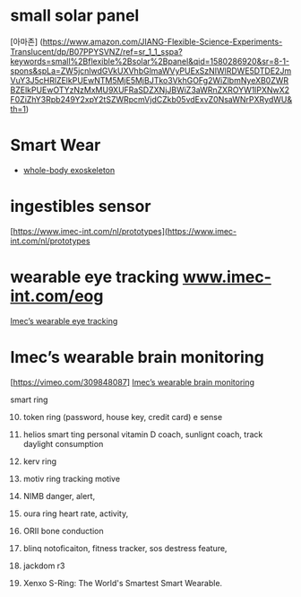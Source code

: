 # small solar panel
[아마존]
(https://www.amazon.com/JIANG-Flexible-Science-Experiments-Translucent/dp/B07PPYSVNZ/ref=sr_1_1_sspa?keywords=small%2Bflexible%2Bsolar%2Bpanel&qid=1580286920&sr=8-1-spons&spLa=ZW5jcnlwdGVkUXVhbGlmaWVyPUExSzNIWlRDWE5DTDE2JmVuY3J5cHRlZElkPUEwNTM5MjE5MjBJTko3VkhGOFg2WiZlbmNyeXB0ZWRBZElkPUEwOTYzNzMxMU9XUFRaSDZXNjJBWiZ3aWRnZXROYW1lPXNwX2F0ZiZhY3Rpb249Y2xpY2tSZWRpcmVjdCZkb05vdExvZ0NsaWNrPXRydWU&th=1)


# Smart Wear
* [whole-body exoskeleton](https://www.ted.com/talks/miguel_nicolelis_a_monkey_that_controls_a_robot_with_its_thoughts_no_really/transcript?language=ko#t-876470)


# ingestibles sensor
[https://www.imec-int.com/nl/prototypes](https://www.imec-int.com/nl/prototypes

# wearable eye tracking www.imec-int.com/eog
[Imec’s wearable eye tracking](https://vimeo.com/309851643)

# Imec’s wearable brain monitoring
[https://vimeo.com/309848087]
[Imec’s wearable brain monitoring](https://www.imec-int.com/en/eeg)


smart ring

10. token ring (password, house key, credit card)
e sense

9. helios smart ting
personal vitamin D coach, sunlignt coach, track daylight consumption

8. kerv ring

7. motiv ring
tracking motive

6. NIMB
danger, alert, 

5. oura ring
heart rate, activity, 

4. ORII
bone conduction

3. blinq
notoficaiton, fitness tracker, sos destress feature,

2. jackdom r3

1. Xenxo S-Ring: The World's Smartest Smart Wearable.
